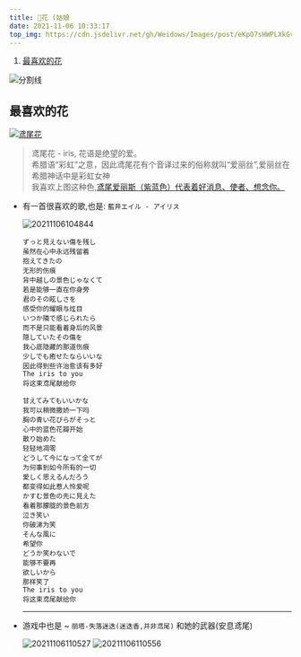 ```yaml
---
title: 🌈花 (姑娘
date: 2021-11-06 10:33:17
top_img: https://cdn.jsdelivr.net/gh/Weidows/Images/post/eKpO7sHWPLXkGvr.png
---
```


<!--
 * @?: *********************************************************************
 * @Author: Weidows
 * @LastEditors: Weidows
 * @LastEditTime: 2022-02-11 03:53:00
 * @FilePath: \Blog-private\source\gallery\花.md
 * @Description:
 * @!: *********************************************************************
-->

1. [最喜欢的花](#最喜欢的花)

![分割线](https://cdn.jsdelivr.net/gh/Weidows/Images/img/divider.png)

## 最喜欢的花

[![鸢尾花](https://cdn.jsdelivr.net/gh/Weidows/Images/post/eKpO7sHWPLXkGvr.png)](https://cn.bing.com/images/search?view=detailV2&ccid=N%2bY7B7hr&id=5DB9EC39392F723E2F8A82F351A4430135C0934B&thid=OIP.N-Y7B7hrgdWEwLmt16btNwHaE_&mediaurl=https%3a%2f%2fd2v9opmik2a3uk.cloudfront.net%2fuploads%2f2015%2f08%2f26135930%2f6658cf00a1f9fe9ed08c35cab98694c5.jpg&exph=674&expw=1000&q=iris%e8%8a%b1&simid=608039615477546930&FORM=IRPRST&ck=F70CA76CF965C2225F2AA0B28A7C2B75&selectedIndex=3)

> 鸢尾花 - iris, 花语是绝望的爱。\
> 希腊语“彩虹”之意，因此鸢尾花有个音译过来的俗称就叫“爱丽丝”,爱丽丝在希腊神话中是彩虹女神\
> 我喜欢上图这种色,[鸢尾爱丽斯（紫蓝色）代表着好消息、使者、想念你。](https://huayu.huabaike.com/default.php/Home/Encyclopedia/content/i/770)

- 有一首很喜欢的歌,也是: `藍井エイル - アイリス`

  <img src="https://cdn.jsdelivr.net/gh/Weidows/Images/post/McshfdQopLYARuO.png" alt="20211106104844" />

  ```
  ずっと見えない傷を残し
  虽然在心中永远残留着
  抱えてきたの
  无形的伤痕
  背中越しの景色じゃなくて
  若是能够一直在你身旁
  君のその眩しさを
  感受你的耀眼与炫目
  いつか隣で感じられたら
  而不是只能看着身后的风景
  隠していたその傷を
  我心底隐藏的那道伤痕
  少しでも癒せたならいいな
  因此得到些许治愈该有多好
  The iris to you
  将这束鸢尾献给你

  甘えてみてもいいかな
  我可以稍微撒娇一下吗
  胸の青い花びらがそっと
  心中的蓝色花瓣开始
  散り始めた
  轻轻地凋零
  どうして今になって全てが
  为何事到如今所有的一切
  愛しく思えるんだろう
  都变得如此惹人怜爱呢
  かすむ景色の先に見えた
  看着那朦胧的景色前方
  泣き笑い
  你破涕为笑
  そんな風に
  希望你
  どうか笑わないで
  能够不要再
  欲しいから
  那样笑了
  The iris to you
  将这束鸢尾献给你
  ```

  ***

- 游戏中也是 ~ `丽塔-失落迷迭(迷迭香,并非鸢尾)` 和她的武器(安息鸢尾)

  <img src="https://cdn.jsdelivr.net/gh/Weidows/Images/post/wAkT6gBHKchz9OS.png" alt="20211106110527" />

  <img src="https://cdn.jsdelivr.net/gh/Weidows/Images/post/zlEcZ4VbaTWOnhr.png" alt="20211106110556" />
